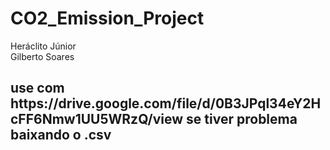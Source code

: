 # CO2_Emission_Project
Heráclito Júnior<br/>
Gilberto Soares
<h2>use com https://drive.google.com/file/d/0B3JPql34eY2HcFF6Nmw1UU5WRzQ/view se tiver problema baixando o .csv<h2>
